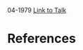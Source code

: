 

04-1979
[Link to Talk](https://www.churchofjesuschrist.org/study/general-conference/1979/04/sunday-afternoon-session?lang=eng)



# References

